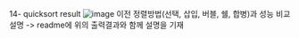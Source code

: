 14- quicksort result
![image](https://github.com/user-attachments/assets/e3928e10-e6df-481b-8e9e-aa190d85f79e)
이전 정렬방법(선택, 삽입, 버블, 쉘, 합병)과 성능 비교 설명
-> readme에 위의 출력결과와 함께 설명을 기재
